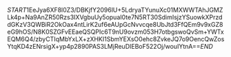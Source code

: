 $START$1EeJya6XF8l0Z3/DBKjfY2096lU+5LdryaTYunuXc01MXWWTAhJGMZLk4p+Na9AnZR50Rzs3IXVgbuUy5opuaI0te7N5RT30SdimIsjzYSuowkXPrzddGKzV3QWBiR2OkOax4ntLirK2uf6eAUpGcNvvcqe8UbJtd3FfQEm9v9xGZ8eG9hOS/N8K0SZGFvEEaeQSQPIc6T9nU9ovzm053H7otbgswoQvSm+YWTxEQM6Q4/zbyCTIqMbYxLX+zXHKI1SbmYEXsO0ehc8ZvkeJQ7o9OencQwZosYtqKD4zENrsigX+yp4p2890PAS3LMjReuDIEBoF522Oj/wouIYtnA==$END$